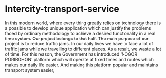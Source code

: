 # Intercity-transport-service

In this modern world, where every thing greatly relies on technology there is a possible to develop unique application which can justify the problems faced by ordinary methodology to achieve a desired functionality in a real time system. Our project belongs to that half. The main purpose of our project is to reduce traffic jams. In our daily lives we have to face a lot of traffic jams while we travelling to different places. As a result, we waste a lot of time. For this reason, the Government has introduced ‘NOGOR PORIBOHON’ platform which will operate at fixed times and routes which makes our daily life easier. And making this platform popular and maintains transport system easier,
